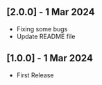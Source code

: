 ## [2.0.0] - 1 Mar 2024
- Fixing some bugs
- Update README file

## [1.0.0] - 1 Mar 2024
- First Release
